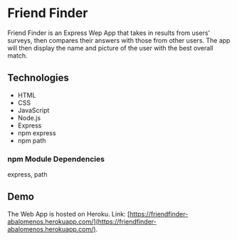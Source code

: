 # Friend Finder
Friend Finder is an Express Wep App that takes in results from users' surveys, then compares their answers with those from other users. The app will then display the name and picture of the user with the best overall match.

## Technologies

* HTML
* CSS
* JavaScript
* Node.js
* Express
* npm express
* npm path

### npm Module Dependencies
express, path


## Demo
The Web App is hosted on Heroku. Link: [https://friendfinder-abalomenos.herokuapp.com/](https://friendfinder-abalomenos.herokuapp.com/).